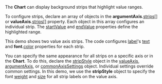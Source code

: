 The **Chart** can display background strips that highlight value ranges.

To configure strips, declare an array of objects in the **argumentAxis**.[strips[]](Documentation/ApiReference/UI_Components/dxChart/Configuration/argumentAxis/strips/) or **valueAxis**.[strips[]](/Documentation/ApiReference/UI_Components/dxChart/Configuration/valueAxis/strips/) property. Each object in this array configures an individual strip. The [startValue](/Documentation/ApiReference/UI_Components/dxChart/Configuration/valueAxis/strips/#startValue) and [endValue](/Documentation/ApiReference/UI_Components/dxChart/Configuration/valueAxis/strips/#endValue) properties define the highlighted range. 

This demo shows two value axis strips. The code configures [label](/Documentation/ApiReference/UI_Components/dxChart/Configuration/valueAxis/strips/label/)'s [text](/Documentation/ApiReference/UI_Components/dxChart/Configuration/valueAxis/strips/label/#text) and **font**.[color](/Documentation/ApiReference/UI_Components/dxChart/Configuration/valueAxis/strips/label/font/#color) properties for each strip.

You can specify the same appearance for all strips on a specific axis or in the **Chart**. To do this, declare the [stripStyle](/Documentation/ApiReference/UI_Components/dxChart/Configuration/valueAxis/stripStyle/) object in the [valueAxis](/Documentation/ApiReference/UI_Components/dxChart/Configuration/valueAxis/), [argumentAxis](/Documentation/ApiReference/UI_Components/dxChart/Configuration/argumentAxis/), or [commonAxisSettings](/Documentation/ApiReference/UI_Components/dxChart/Configuration/commonAxisSettings/) object. Individual settings override common settings. In this demo, we use the **stripStyle** object to specify the font [weight](/Documentation/ApiReference/UI_Components/dxChart/Configuration/valueAxis/stripStyle/label/font/#weight) and [size](/Documentation/ApiReference/UI_Components/dxChart/Configuration/valueAxis/stripStyle/label/font/#size) for all strip labels on the value axis. 
